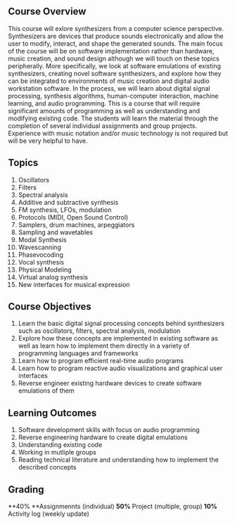 ## Course Overview 

This course will exlore synthesizers from a computer science perspective. Synthesizers are devices that produce sounds electronically and allow the user to modify, interact, and shape the generated sounds. The main focus 
of the course will be on software implementation rather than hardware, music creation, and sound design although we will touch on these topics peripherally. More specifically, we look at software emulations of existing synthesizers, 
creating novel software synthesizers, and explore how they can be integrated to environments of music creation and digital audio workstation software. In the process, we will learn about digital signal processing, synthesis algorithms, human-computer interaction,
machine learning, and audio programming. This is a course that will require significant amounts of programming as well as understanding and modifying existing code. The students will learn the material through the completion of several individual assignments 
and group projects. Experience with music notation and/or music technology is not required but will be very helpful to have. 


## Topics 

1. Oscillators
2. Filters
3. Spectral analysis
4. Additive and subtractive synthesis
5. FM synthesis, LFOs, modulation
6. Protocols (MIDI, Open Sound Control)
7. Samplers, drum machines, arpeggiators
8. Sampling and wavetables
9. Modal Synthesis
10. Wavescanning
11. Phasevocoding
12. Vocal synthesis
13. Physical Modeling
14. Virtual analog synthesis
15. New interfaces for musical expression



## Course Objectives 

1. Learn the basic digital signal processing concepts behind synthesizers such as oscillators, filters, spectral analysis, modulation 
2. Explore how these concepts are implemented in existing software as well as learn how to implement them directly in a variety 
of programming languages and frameworks 
3. Learn how to program efficient real-time audio programs 
4. Learn how to program reactive audio visualizations and graphical user interfaces 
5. Reverse engineer existing hardware devices to create software emulations of them 


## Learning Outcomes

1. Software development skills with focus on audio programming 
2. Reverse engineering hardware to create digital emulations 
3. Understanding existing code 
4. Working in mutliple groups 
5. Reading technical literature and understanding how to implement the described concepts 

## Grading 

**40% **Assignmennts (individual) 
**50%** Project (multiple, group) 
**10%** Activity log (weekly update) 
